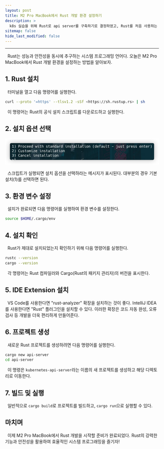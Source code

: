 ```yaml
---
layout: post
title: M2 Pro MacBook에서 Rust 개발 환경 설정하기
description: >
  k8s 실습을 위해 Rust로 api server를 구축하기로 결정하였고, Rust를 처음 사용하는 사용자들에게 도움이 되는 게시글을 작성하고자 한다.
sitemap: false
hide_last_modified: false
---
```


---

&nbsp; Rust는 성능과 안전성을 동시에 추구하는 시스템 프로그래밍 언어다. 오늘은 M2 Pro MacBook에서 Rust 개발 환경을 설정하는 방법을 알아보자.

## 1. Rust 설치

&nbsp; 터미널을 열고 다음 명령어를 실행한다.

```bash
curl --proto '=https' --tlsv1.2 -sSf <https://sh.rustup.rs> | sh
```

&nbsp; 이 명령어는 Rust의 공식 설치 스크립트를 다운로드하고 실행한다.

## 2. 설치 옵션 선택

![alt text](../../assets/img/docs/rust-install/image.png)

&nbsp; 스크립트가 실행되면 설치 옵션을 선택하라는 메시지가 표시된다. 대부분의 경우 기본 설치(1)를 선택하면 된다.

## 3. 환경 변수 설정

&nbsp; 설치가 완료되면 다음 명령어를 실행하여 환경 변수를 설정한다.

```bash
source $HOME/.cargo/env

```

## 4. 설치 확인

&nbsp; Rust가 제대로 설치되었는지 확인하기 위해 다음 명령어를 실행한다.

```bash
rustc --version
cargo --version

```

&nbsp; 각 명령어는 Rust 컴파일러와 Cargo(Rust의 패키지 관리자)의 버전을 표시한다.

## 5. IDE Extension 설치

&nbsp; VS Code를 사용한다면 "rust-analyzer" 확장을 설치하는 것이 좋다. IntelliJ IDEA를 사용한다면 "Rust" 플러그인을 설치할 수 있다. 이러한 확장은 코드 자동 완성, 오류 검사 등 개발을 더욱 편리하게 만들어준다.

## 6. 프로젝트 생성

&nbsp; 새로운 Rust 프로젝트를 생성하려면 다음 명령어를 실행한다.

```bash
cargo new api-server
cd api-server

```

&nbsp; 이 명령은 `kubernetes-api-server`라는 이름의 새 프로젝트를 생성하고 해당 디렉토리로 이동한다.

## 7. 빌드 및 실행

&nbsp; 일반적으로 `cargo build`로 프로젝트를 빌드하고, `cargo run`으로 실행할 수 있다.

## 마치며

&nbsp; 이제 M2 Pro MacBook에서 Rust 개발을 시작할 준비가 완료되었다. Rust의 강력한 기능과 안전성을 활용하여 효율적인 시스템 프로그래밍을 즐기자!
